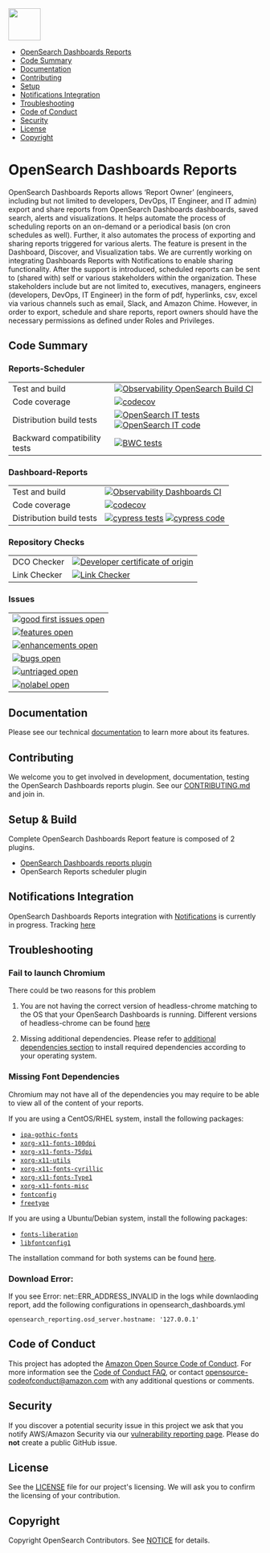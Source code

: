 <img src="https://opensearch.org/assets/img/opensearch-logo-themed.svg" height="64px">

- [OpenSearch Dashboards Reports](#opensearch-dashboards-reports)
- [Code Summary](#code-summary)
- [Documentation](#documentation)
- [Contributing](#contributing)
- [Setup](#setup-&-build)
- [Notifications Integration](#notifications-integration)
- [Troubleshooting](#troubleshooting)
- [Code of Conduct](#code-of-conduct)
- [Security](#security)
- [License](#license)
- [Copyright](#copyright)

# OpenSearch Dashboards Reports

OpenSearch Dashboards Reports allows ‘Report Owner’ (engineers, including but not limited to developers, DevOps, IT Engineer, and IT admin) export and share reports from OpenSearch Dashboards dashboards, saved search, alerts and visualizations. It helps automate the process of scheduling reports on an on-demand or a periodical basis (on cron schedules as well). Further, it also automates the process of exporting and sharing reports triggered for various alerts. The feature is present in the Dashboard, Discover, and Visualization tabs. We are currently working on integrating Dashboards Reports with Notifications to enable sharing functionality. After the support is introduced, scheduled reports can be sent to (shared with) self or various stakeholders within the organization. These stakeholders include but are not limited to, executives, managers, engineers (developers, DevOps, IT Engineer) in the form of pdf, hyperlinks, csv, excel via various channels such as email, Slack, and Amazon Chime. However, in order to export, schedule and share reports, report owners should have the necessary permissions as defined under Roles and Privileges.

## Code Summary

### Reports-Scheduler

|                              |                                                                                                                                                                          |
| ---------------------------- | ------------------------------------------------------------------------------------------------------------------------------------------------------------------------ |
| Test and build               | [![Observability OpenSearch Build CI][reports-scheduler-build-badge]][reports-scheduler-build-link]                                                                      |
| Code coverage                | [![codecov][reports-scheduler-codecov-badge]][codecov-link]                                                                                                              |
| Distribution build tests     | [![OpenSearch IT tests][reports-scheduler-it-badge]][reports-scheduler-it-link] [![OpenSearch IT code][reports-scheduler-it-code-badge]][reports-scheduler-it-code-link] |
| Backward compatibility tests | [![BWC tests][bwc-tests-badge]][bwc-tests-link]                                                                                                                          |

### Dashboard-Reports

|                          |                                                                                                                    |
| ------------------------ | ------------------------------------------------------------------------------------------------------------------ |
| Test and build           | [![Observability Dashboards CI][dashboard-reports-build-badge]][dashboard-reports-build-link]                      |
| Code coverage            | [![codecov][dashboard-reports-codecov-badge]][codecov-link]                                                        |
| Distribution build tests | [![cypress tests][cypress-test-badge]][cypress-test-link] [![cypress code][cypress-code-badge]][cypress-code-link] |

### Repository Checks

|              |                                                                 |
| ------------ | --------------------------------------------------------------- |
| DCO Checker  | [![Developer certificate of origin][dco-badge]][dco-badge-link] |
| Link Checker | [![Link Checker][link-check-badge]][link-check-link]            |

### Issues

|                                                                |
| -------------------------------------------------------------- |
| [![good first issues open][good-first-badge]][good-first-link] |
| [![features open][feature-badge]][feature-link]                |
| [![enhancements open][enhancement-badge]][enhancement-link]    |
| [![bugs open][bug-badge]][bug-link]                            |
| [![untriaged open][untriaged-badge]][untriaged-link]           |
| [![nolabel open][nolabel-badge]][nolabel-link]                 |

[dco-badge]: https://github.com/opensearch-project/dashboards-reports/actions/workflows/dco.yml/badge.svg
[dco-badge-link]: https://github.com/opensearch-project/dashboards-reports/actions/workflows/dco.yml
[link-check-badge]: https://github.com/opensearch-project/dashboards-reports/actions/workflows/link-checker.yml/badge.svg
[link-check-link]: https://github.com/opensearch-project/dashboards-reports/actions/workflows/link-checker.yml
[dashboard-reports-build-badge]: https://github.com/opensearch-project/dashboards-reports/actions/workflows/dashboards-reports-test-and-build-workflow.yml/badge.svg
[dashboard-reports-build-link]: https://github.com/opensearch-project/dashboards-reports/actions/workflows/dashboards-reports-test-and-build-workflow.yml
[reports-scheduler-build-badge]: https://github.com/opensearch-project/dashboards-reports/actions/workflows/reports-scheduler-test-and-build-workflow.yml/badge.svg
[reports-scheduler-build-link]: https://github.com/opensearch-project/dashboards-reports/actions/workflows/reports-scheduler-test-and-build-workflow.yml
[dashboard-reports-codecov-badge]: https://codecov.io/gh/opensearch-project/dashboards-reports/branch/main/graphs/badge.svg?flag=dashboards-reports
[reports-scheduler-codecov-badge]: https://codecov.io/gh/opensearch-project/dashboards-reports/branch/main/graphs/badge.svg?flag=reports-scheduler
[codecov-link]: https://codecov.io/gh/opensearch-project/dashboards-reports
[cypress-test-badge]: https://img.shields.io/badge/Cypress%20tests-in%20progress-yellow
[cypress-test-link]: https://github.com/opensearch-project/opensearch-build/issues/1124
[cypress-code-badge]: https://img.shields.io/badge/Cypress%20code-blue
[cypress-code-link]: https://github.com/opensearch-project/dashboards-reports/tree/main/dashboards-reports/.cypress/integration
[reports-scheduler-it-badge]: https://img.shields.io/badge/Reports%20Scheduler%20IT%20tests-in%20progress-yellow
[reports-scheduler-it-link]: https://github.com/opensearch-project/opensearch-build/issues/1124
[reports-scheduler-it-code-badge]: https://img.shields.io/badge/Reports%20Scheduler%20code-blue
[reports-scheduler-it-code-link]: https://github.com/opensearch-project/dashboards-reports/blob/main/reports-scheduler/src/test/kotlin/org/opensearch/reportsscheduler/ReportsSchedulerPluginIT.kt
[bwc-tests-badge]: https://img.shields.io/badge/BWC%20tests-in%20progress-yellow
[bwc-tests-link]: https://github.com/opensearch-project/dashboards-reports/pull/244/files
[good-first-badge]: https://img.shields.io/github/issues/opensearch-project/dashboards-reports/good%20first%20issue.svg
[good-first-link]: https://github.com/opensearch-project/dashboards-reports/issues?q=is%3Aopen+is%3Aissue+label%3A%22good+first+issue%22+
[feature-badge]: https://img.shields.io/github/issues/opensearch-project/dashboards-reports/feature%20request.svg
[feature-link]: https://github.com/opensearch-project/dashboards-reports/issues?q=is%3Aopen+is%3Aissue+label%3A%22feature+request%22+
[bug-badge]: https://img.shields.io/github/issues/opensearch-project/dashboards-reports/bug.svg
[bug-link]: https://github.com/opensearch-project/dashboards-reports/issues?q=is%3Aopen+is%3Aissue+label%3Abug+
[enhancement-badge]: https://img.shields.io/github/issues/opensearch-project/dashboards-reports/enhancement.svg
[enhancement-link]: https://github.com/opensearch-project/dashboards-reports/issues?q=is%3Aopen+is%3Aissue+label%3Aenhancement+
[untriaged-badge]: https://img.shields.io/github/issues/opensearch-project/dashboards-reports/untriaged.svg
[untriaged-link]: https://github.com/opensearch-project/dashboards-reports/issues?q=is%3Aopen+is%3Aissue+label%3Auntriaged+
[nolabel-badge]: https://img.shields.io/github/issues-search/opensearch-project/dashboards-reports?color=yellow&label=no%20label%20issues&query=is%3Aopen%20is%3Aissue%20no%3Alabel
[nolabel-link]: https://github.com/opensearch-project/dashboards-reports/issues?q=is%3Aopen+is%3Aissue+no%3Alabel+

## Documentation

Please see our technical [documentation](https://opensearch.org/docs/dashboards/reporting/) to learn more about its features.

## Contributing

We welcome you to get involved in development, documentation, testing the OpenSearch Dashboards reports plugin. See our [CONTRIBUTING.md](./CONTRIBUTING.md) and join in.

## Setup & Build

Complete OpenSearch Dashboards Report feature is composed of 2 plugins.

- [OpenSearch Dashboards reports plugin](./dashboards-reports/README.md)
- OpenSearch Reports scheduler plugin

## Notifications Integration

OpenSearch Dashboards Reports integration with [Notifications](https://github.com/opensearch-project/notifications) is currently in progress. Tracking [here](https://github.com/opensearch-project/dashboards-reports/issues/72)

## Troubleshooting

### Fail to launch Chromium

There could be two reasons for this problem

1. You are not having the correct version of headless-chrome matching to the OS that your OpenSearch Dashboards is running. Different versions of headless-chrome can be found [here](https://github.com/opensearch-project/dashboards-reports/releases/tag/chromium-1.12.0.0)

2. Missing additional dependencies. Please refer to [additional dependencies section](./dashboards-reports/rendering-engine/headless-chrome/README.md#additional-libaries) to install required dependencies according to your operating system.

### Missing Font Dependencies

Chromium may not have all of the dependencies you may require to be able to view all of the content of your reports.

If you are using a CentOS/RHEL system, install the following packages:

- [`ipa-gothic-fonts`](https://centos.pkgs.org/7/centos-x86_64/ipa-gothic-fonts-003.03-5.el7.noarch.rpm.html)
- [`xorg-x11-fonts-100dpi`](https://centos.pkgs.org/7/centos-x86_64/xorg-x11-fonts-100dpi-7.5-9.el7.noarch.rpm.html)
- [`xorg-x11-fonts-75dpi`](https://centos.pkgs.org/7/centos-x86_64/xorg-x11-fonts-75dpi-7.5-9.el7.noarch.rpm.html)
- [`xorg-x11-utils`](https://centos.pkgs.org/7/centos-x86_64/xorg-x11-utils-7.5-23.el7.x86_64.rpm.html)
- [`xorg-x11-fonts-cyrillic`](https://centos.pkgs.org/7/centos-x86_64/xorg-x11-fonts-cyrillic-7.5-9.el7.noarch.rpm.html)
- [`xorg-x11-fonts-Type1`](https://centos.pkgs.org/7/centos-x86_64/xorg-x11-fonts-Type1-7.5-9.el7.noarch.rpm.html)
- [`xorg-x11-fonts-misc`](https://centos.pkgs.org/7/centos-x86_64/xorg-x11-fonts-misc-7.5-9.el7.noarch.rpm.html)
- [`fontconfig`](https://www.freedesktop.org/wiki/Software/fontconfig/)
- [`freetype`](https://freetype.org/)

If you are using a Ubuntu/Debian system, install the following packages:

- [`fonts-liberation`](https://packages.debian.org/search?keywords=fonts-liberation)
- [`libfontconfig1`](https://packages.debian.org/sid/libfontconfig1)

The installation command for both systems can be found [here](./dashboards-reports/rendering-engine/headless-chrome/README.md).

### Download Error: 

If you see Error: net::ERR_ADDRESS_INVALID in the logs while downlaoding report, add the following configurations in opensearch_dashboards.yml
```
opensearch_reporting.osd_server.hostname: '127.0.0.1'
```

## Code of Conduct

This project has adopted the [Amazon Open Source Code of Conduct](CODE_OF_CONDUCT.md). For more information see the [Code of Conduct FAQ](https://aws.github.io/code-of-conduct-faq), or contact [opensource-codeofconduct@amazon.com](mailto:opensource-codeofconduct@amazon.com) with any additional questions or comments.

## Security

If you discover a potential security issue in this project we ask that you notify AWS/Amazon Security via our [vulnerability reporting page](http://aws.amazon.com/security/vulnerability-reporting/). Please do **not** create a public GitHub issue.

## License

See the [LICENSE](./LICENSE) file for our project's licensing. We will ask you to confirm the licensing of your contribution.

## Copyright

Copyright OpenSearch Contributors. See [NOTICE](NOTICE.txt) for details.
